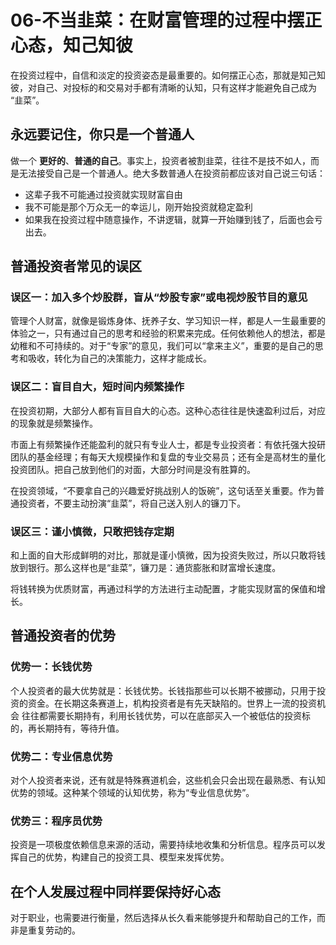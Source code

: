 # 06-不当韭菜：在财富管理的过程中摆正心态，知己知彼

在投资过程中，自信和淡定的投资姿态是最重要的。如何摆正心态，那就是知己知彼，对自己、对投标的和交易对手都有清晰的认知，只有这样才能避免自己成为
“韭菜”。

## 永远要记住，你只是一个普通人

做一个 **更好的**、**普通的自己**。事实上，投资者被割韭菜，往往不是技不如人，而是无法接受自己是一个普通人。绝大多数普通人在投资前都应该对自己说三句话：

- 这辈子我不可能通过投资就实现财富自由
- 我不可能是那个万众无一的幸运儿，刚开始投资就稳定盈利
- 如果我在投资过程中随意操作，不讲逻辑，就算一开始赚到钱了，后面也会亏出去。

## 普通投资者常见的误区

### 误区一：加入多个炒股群，盲从“炒股专家”或电视炒股节目的意见

管理个人财富，就像是锻炼身体、抚养子女、学习知识一样，都是人一生最重要的体验之一，只有通过自己的思考和经验的积累来完成。任何依赖他人的想法，都是
幼稚和不可持续的。对于“专家”的意见，我们可以“拿来主义”，重要的是自己的思考和吸收，转化为自己的决策能力，这样才能成长。

### 误区二：盲目自大，短时间内频繁操作

在投资初期，大部分人都有盲目自大的心态。这种心态往往是快速盈利过后，对应的现象就是频繁操作。

市面上有频繁操作还能盈利的就只有专业人士，都是专业投资者：有依托强大投研团队的基金经理；有每天大规模操作和复盘的专业交易员；还有全是高材生的量化
投资团队。把自己放到他们的对面，大部分时间是没有胜算的。 

在投资领域，“不要拿自己的兴趣爱好挑战别人的饭碗”，这句话至关重要。作为普通投资者，不要主动扮演“韭菜”，将自己送入别人的镰刀下。

### 误区三：谨小慎微，只敢把钱存定期

和上面的自大形成鲜明的对比，那就是谨小慎微，因为投资失败过，所以只敢将钱放到银行。那么这样也是“韭菜”，镰刀是：通货膨胀和财富增长速度。

将钱转换为优质财富，再通过科学的方法进行主动配置，才能实现财富的保值和增长。

## 普通投资者的优势

### 优势一：长钱优势

个人投资者的最大优势就是：长钱优势。长钱指那些可以长期不被挪动，只用于投资的资金。在长期这条赛道上，机构投资者是有先天缺陷的。世界上一流的投资机会
往往都需要长期持有，利用长钱优势，可以在底部买入一个被低估的投资标的，再长期持有，等待升值。

### 优势二：专业信息优势

对个人投资者来说，还有就是特殊赛道机会，这些机会只会出现在最熟悉、有认知优势的领域。这种某个领域的认知优势，称为“专业信息优势”。

### 优势三：程序员优势

投资是一项极度依赖信息来源的活动，需要持续地收集和分析信息。程序员可以发挥自己的优势，构建自己的投资工具、模型来发挥优势。

## 在个人发展过程中同样要保持好心态

对于职业，也需要进行衡量，然后选择从长久看来能够提升和帮助自己的工作，而非是重复劳动的。